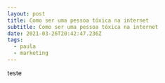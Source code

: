 ```yaml
---
layout: post
title: Como ser uma pessoa tóxica na internet
subtitle: Como ser uma pessoa tóxica na internet
date: 2021-03-26T20:42:47.236Z
tags:
  - paula
  - marketing
---
```

teste